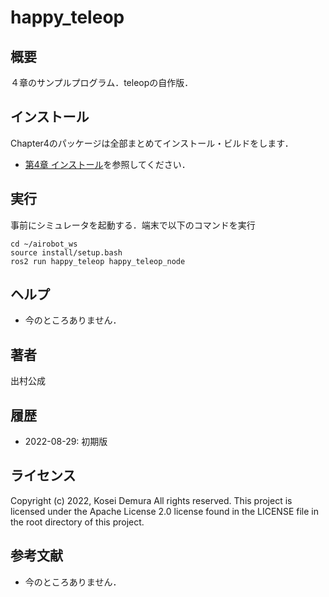 # happy_teleop
## 概要
４章のサンプルプログラム．teleopの自作版．

## インストール
Chapter4のパッケージは全部まとめてインストール・ビルドをします．
- [第4章 インストール](https://github.com/AI-Robot-Book/chapter4)を参照してください．


## 実行
事前にシミュレータを起動する．端末で以下のコマンドを実行
```
cd ~/airobot_ws
source install/setup.bash
ros2 run happy_teleop happy_teleop_node
```

## ヘルプ
- 今のところありません．
　　
## 著者
出村公成

## 履歴
- 2022-08-29: 初期版

## ライセンス
Copyright (c) 2022, Kosei Demura All rights reserved. This project is licensed under the Apache License 2.0 license found in the LICENSE file in the root directory of this project.

## 参考文献
- 今のところありません．
